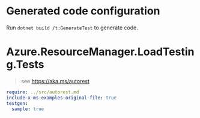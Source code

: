 # Generated code configuration

Run `dotnet build /t:GenerateTest` to generate code.

# Azure.ResourceManager.LoadTesting.Tests

> see https://aka.ms/autorest
``` yaml
require: ../src/autorest.md
include-x-ms-examples-original-file: true
testgen:
  sample: true
```
